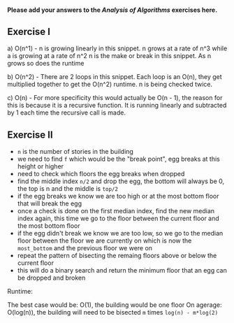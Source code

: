 #### Please add your answers to the **_Analysis of Algorithms_** exercises here.

## Exercise I

a) O(n^1) - n is growing linearly in this snippet. n grows at a rate of n^3 while a is growing at a rate of n^2
n is the make or break in this snippet. As n grows so does the runtime

b) O(n^2) - There are 2 loops in this snippet. Each loop is an O(n), they get multiplied together to get the O(n^2) runtime. n is being checked twice.

c) O(n) - For more specificity this would actually be O(n - 1), the reason for this is because it is a recursive function.
It is running linearly and subtracted by 1 each time the recursive call is made.

## Exercise II

- `n` is the number of stories in the building
- we need to find `f` which would be the "break point", egg breaks at this height or higher
- need to check which floors the egg breaks when dropped
- find the middle index `n/2` and drop the egg, the bottom will always be 0, the top is n and the middle is `top/2`
- if the egg breaks we know we are too high or at the most bottom floor that will break the egg
- once a check is done on the first median index, find the new median index again, this time we go to the floor between the current floor and the most bottom floor
- if the egg didn't break we know we are too low, so we go to the median floor between the floor we are currently on which is now the `most_bottom` and the previous floor we were on
- repeat the pattern of bisecting the remaing floors above or below the current floor
- this will do a binary search and return the minimum floor that an egg can be dropped and broken

Runtime:

The best case would be: O(1), the building would be one floor
On agerage: O(log(n)), the building will need to be bisected `m` times `log(n) - m*log(2)`
